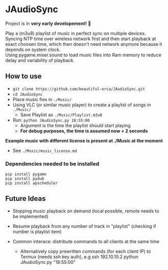 # JAudioSync  
Project is in **very early developement!** :cowboy_hat_face:  

Play a (m3u8) playlist of music in perfect sync on multiple devices.  
Syncing NTP time over wireless network first and then start playback at exact choosen time, which then doesn't need network anymore because it depends on system clock.  
Using pygame.mixer.sound to load music files into Ram memory to reduce delay and variability of playback.  

## How to use  

- `git clone https://github.com/beautiful-orca/JAudioSync.git`  
- `cd JAudioSync`  
- Place music fies in `./Music/`  
- Using VLC (or similar music player) to create a playlist of songs in `./Music/`  
    - Save Playlist as `./Music/Playlist.m3u8`  
- Run: `python JAudioSync.py 18:55:00`  
    - Argument is the time the playlist should start playing  
    - **For debug purposes, the time is assumed now + 2 seconds**  

**Example music with different license is present at ./Music at the moment**  
- See `./Music/music_license.md`  


### Dependencies needed to be installed  
```
pip install pygame
pip install pydub
pip install apscheduler
```

## Future Ideas  

- Stopping music playback on demand (local possible, remote needs to be implemented)
- Resume playback from any number of track in "playlist" (checking if number is playlist item)

- Common interace: distribute commands to all clients at the same time
   - Alternatively copy prewritten commands (for each client IP) to Termux (needs ssh key auth), e.g ssh 192.10.10.2 python JAudioSync.py "18:55:00"

